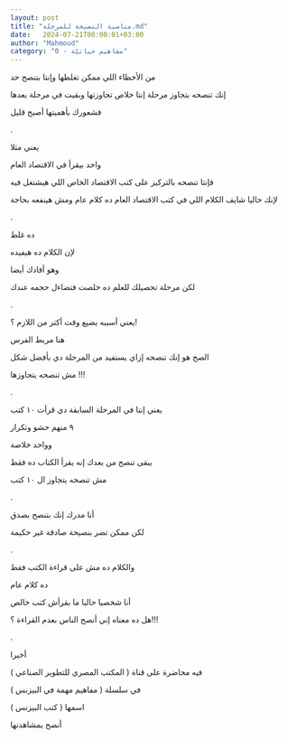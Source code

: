 ```yaml
---
layout: post
title: "مناسبة النصيحة للمرحلة.md"
date:   2024-07-21T00:00:01+03:00
author: "Mahmoud"
category: "0 - مفاهيم حياتيّة"
---
```

من الأخطاء اللي ممكن تغلطها وإنتا بتنصح حد

إنك تنصحه بتجاوز مرحلة إنتا خلاص تجاوزتها وبقيت في مرحلة
بعدها

فشعورك بأهميتها أصبح قليل

.

يعني مثلا

واحد بيقرأ في الاقتصاد العام

فإنتا تنصحه بالتركيز على كتب الاقتصاد الخاص اللي هيشتغل
فيه

لإنك حاليا شايف الكلام اللي في كتب الاقتصاد العام ده
كلام عام ومش هينفعه بحاجة

.

ده غلط

لإن الكلام ده هيفيده

وهو أفادك أيضا

لكن مرحلة تحصيلك للعلم ده خلصت فتضاءل حجمه عندك

.

يعني أسيبه يضيع وقت أكتر من اللازم ؟!

هنا مربط الفرس

الصح هو إنك تنصحه إزاي يستفيد من المرحلة دي بأفضل
شكل

مش تنصحه يتجاوزها !!!

.

يعني إنتا في المرحلة السابقة دي قرأت ١٠ كتب

٩ منهم حشو وتكرار

وواحد خلاصة

يبقى تنصح من بعدك إنه يقرأ الكتاب ده فقط

مش تنصحه يتجاوز ال ١٠ كتب

.

أنا مدرك إنك بتنصح بصدق

لكن ممكن تضر بنصيحة صادقة غير حكيمة

.

والكلام ده مش على قراءة الكتب فقط

ده كلام عام

أنا شخصيا حاليا ما بقرأش كتب خالص

هل ده معناه إني أنصح الناس بعدم القراءة ؟!!!

.

أخيرا

فيه محاضرة على قناة ( المكتب المصري للتطوير
الصناعي )

في سلسلة ( مفاهيم مهمة في البيزنس )

اسمها ( كتب البيزنس )

أنصح بمشاهدتها
